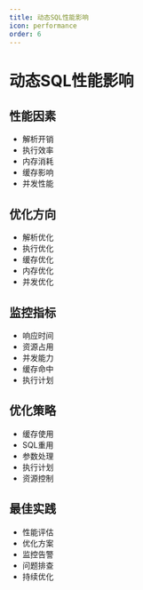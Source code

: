 ```yaml
---
title: 动态SQL性能影响
icon: performance
order: 6
---
```


# 动态SQL性能影响

## 性能因素
- 解析开销
- 执行效率
- 内存消耗
- 缓存影响
- 并发性能

## 优化方向
- 解析优化
- 执行优化
- 缓存优化
- 内存优化
- 并发优化

## 监控指标
- 响应时间
- 资源占用
- 并发能力
- 缓存命中
- 执行计划

## 优化策略
- 缓存使用
- SQL重用
- 参数处理
- 执行计划
- 资源控制

## 最佳实践
- 性能评估
- 优化方案
- 监控告警
- 问题排查
- 持续优化
